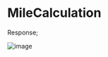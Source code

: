 # MileCalculation

Response;

![image](https://user-images.githubusercontent.com/77447979/224741179-6cff0b4f-3637-420b-b037-a566475a80d3.png)
